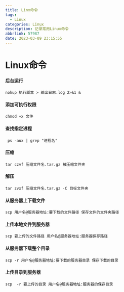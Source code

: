 ```yaml
---
title: Linx命令
tags:
  - Linux
categories: Linux
description: 记录常用Linux命令
abbrlink: 57987
date: 2023-03-09 23:15:55
---
```


# Linux命令

#### 后台运行

```shell
nohup 执行脚本 > 输出日志.log 2>&1 & 
```

#### 添加可执行权限

```shell
chmod +x 文件
```

#### 查找指定进程

```shell
 ps -aux | grep "进程名" 
```

#### 压缩

```shell
tar czvf 压缩文件名.tar.gz 被压缩文件夹
```

#### 解压

```shell
tar zvxf 压缩文件名.tar.gz -C 目标文件夹
```

#### 从服务器上下载文件

```shell
scp 用户名@服务器地址:要下载的文件路径 保存文件的文件夹路径
```

#### 上传本地文件到服务器

```shell
scp 要上传的文件路径 用户名@服务器地址:服务器保存路径 
```

#### 从服务器下载整个目录

```shell
scp -r 用户名@服务器地址:要下载的服务器目录 保存下载的目录
```

#### 上传目录到服务器

```shell
scp  -r 要上传的目录 用户名@服务器地址:服务器的保存目录
```

